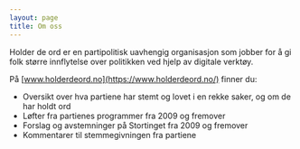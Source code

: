 ```yaml
---
layout: page
title: Om oss
---
```


Holder de ord er en partipolitisk uavhengig organisasjon som jobber for å gi folk større innflytelse over politikken ved hjelp av digitale verktøy.

På [www.holderdeord.no](https://www.holderdeord.no/) finner du:

* Oversikt over hva partiene har stemt og lovet i en rekke saker, og om de har holdt ord
* Løfter fra partienes programmer fra 2009 og fremover
* Forslag og avstemninger på Stortinget fra 2009 og fremover
* Kommentarer til stemmegivningen fra partiene


